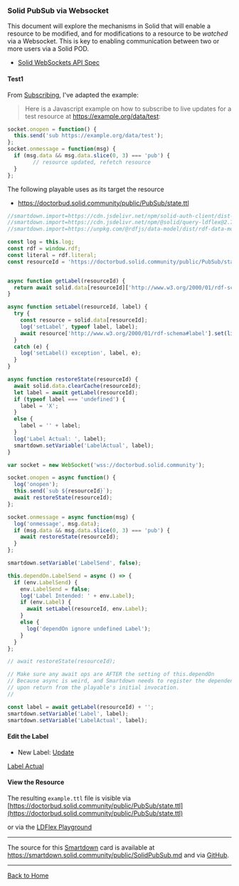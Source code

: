 ### Solid PubSub via Websocket

This document will explore the mechanisms in Solid that will enable a resource to be modified, and for modifications to a resource to be *watched* via a Websocket. This is key to enabling communication between two or more users via a Solid POD.

- [Solid WebSockets API Spec](https://github.com/solid/solid-spec/blob/master/api-websockets.md)


#### Test1

From [Subscribing](https://github.com/solid/solid-spec/blob/master/api-websockets.md#subscribing), I've adapted the example:

> Here is a Javascript example on how to subscribe to live updates for a test resource at https://example.org/data/test:

```javascript
socket.onopen = function() {
  this.send('sub https://example.org/data/test');
};
socket.onmessage = function(msg) {
  if (msg.data && msg.data.slice(0, 3) === 'pub') {
        // resource updated, refetch resource
  }
};
```

The following playable uses as its target the resource
- https://doctorbud.solid.community/public/PubSub/state.ttl

```javascript /playable/autoplay/console
//smartdown.import=https://cdn.jsdelivr.net/npm/solid-auth-client/dist-lib/solid-auth-client.bundle.js
//smartdown.import=https://cdn.jsdelivr.net/npm/@solid/query-ldflex@2.7.0/dist/solid-query-ldflex.bundle.js
//smartdown.import=https://unpkg.com/@rdfjs/data-model/dist/rdf-data-model.js

const log = this.log;
const rdf = window.rdf;
const literal = rdf.literal;
const resourceId = 'https://doctorbud.solid.community/public/PubSub/state.ttl';


async function getLabel(resourceId) {
  return await solid.data[resourceId]['http://www.w3.org/2000/01/rdf-schema#label'];
}

async function setLabel(resourceId, label) {
  try {
    const resource = solid.data[resourceId];
    log('setLabel', typeof label, label);
    await resource['http://www.w3.org/2000/01/rdf-schema#label'].set(literal(label));
  }
  catch (e) {
    log('setLabel() exception', label, e);
  }
}

async function restoreState(resourceId) {
  await solid.data.clearCache(resourceId);
  let label = await getLabel(resourceId);
  if (typeof label === 'undefined') {
    label = 'X';
  }
  else {
    label = '' + label;
  }
  log('Label Actual: ', label);
  smartdown.setVariable('LabelActual', label);
}

var socket = new WebSocket('wss://doctorbud.solid.community');

socket.onopen = async function() {
  log('onopen');
  this.send(`sub ${resourceId}`);
  await restoreState(resourceId);
};

socket.onmessage = async function(msg) {
  log('onmessage', msg.data);
  if (msg.data && msg.data.slice(0, 3) === 'pub') {
    await restoreState(resourceId);
  }
};

smartdown.setVariable('LabelSend', false);

this.dependOn.LabelSend = async () => {
  if (env.LabelSend) {
    env.LabelSend = false;
    log('Label Intended: ' + env.Label);
    if (env.Label) {
      await setLabel(resourceId, env.Label);
    }
    else {
      log('dependOn ignore undefined Label');
    }
  }
};

// await restoreState(resourceId);

// Make sure any await ops are AFTER the setting of this.dependOn
// Because async is weird, and Smartdown needs to register the dependencies
// upon return from the playable's initial invocation.
//

const label = await getLabel(resourceId) + '';
smartdown.setVariable('Label', label);
smartdown.setVariable('LabelActual', label);

```

#### Edit the Label

- New Label: [](:?Label) [Update](:=LabelSend=true)

[Label Actual](:!LabelActual)

#### View the Resource

The resulting `example.ttl` file is visible via [https://doctorbud.solid.community/public/PubSub/state.ttl](https://doctorbud.solid.community/public/PubSub/state.ttl)

or via the [LDFlex Playground](https://solid.github.io/ldflex-playground/#%5B'https%3A%2F%2Fdoctorbud.solid.community%2Fpublic%2Fscratch%2Fexample.ttl'%5D%5B'http%3A%2F%2Fxmlns.com%2Ffoaf%2F0.1%2Fnick'%5D)


---

The source for this [Smartdown](https://smartdown.io) card is available at https://smartdown.solid.community/public/SolidPubSub.md and via [GitHub](https://github.com/smartdown/solid/blob/master/public/SolidPubSub.md).

---

[Back to Home](:@/public/Home.md)

